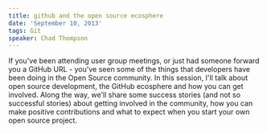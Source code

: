 ```yaml
---
title: github and the open source ecosphere
date: 'September 10, 2013'
tags: Git
speaker: Chad Thompson
---
```


If you've been attending user group meetings, or just had someone forward you a
GitHub URL - you've seen some of the things that developers have been doing in
the Open Source community. In this session, I'll talk about open source
development, the GitHub ecosphere and how you can get involved. Along the way,
we'll share some success stories (and not so successful stories) about getting
involved in the community, how you can make positive contributions and what to
expect when you start your own open source project.
